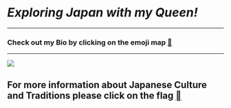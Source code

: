 # *Exploring Japan with my Queen!*
-------------------------
### Check out my Bio by clicking on the emoji map [&#128510;](bio.md)
----------------------------

![](http://www.globalizationpartners.com/wp-content/uploads/2018/07/japan-1902834_640_507x275.jpg)

## For more information about Japanese Culture and Traditions please click on the flag [&#58635;](https://www.worldatlas.com/articles/the-culture-of-japan.html) 
